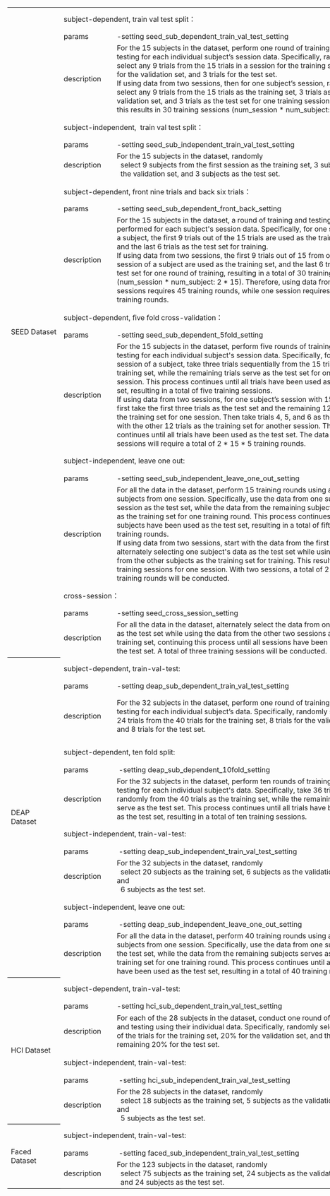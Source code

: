 <div>
<table border="0" cellpadding="0" cellspacing="0" width="818" style="border-collapse:
 collapse;table-layout:fixed;width:614pt">
 <colgroup><col width="109" style="mso-width-source:userset;mso-width-alt:3488;width:82pt">
 <col width="122" style="mso-width-source:userset;mso-width-alt:3904;width:92pt">
 <col width="587" style="mso-width-source:userset;mso-width-alt:18784;width:440pt">
 </colgroup><tbody><tr height="53" style="mso-height-source:userset;height:39.95pt">
  <td rowspan="18" height="1210" class="xl76" width="109" style="border-bottom:.5pt solid black;
  height:908.7pt;width:82pt">SEED Dataset</td>
  <td colspan="2" class="xl79" width="709" style="border-right:.5pt solid black;
  border-left:none;width:532pt;white-space:no-wrap">subject-dependent, train
  val test split<font class="font8">：</font></td>
 </tr>
 <tr height="22" style="height:16.5pt">
  <td height="22" class="xl65" style="height:16.5pt;white-space:no-wrap">params</td>
  <td class="xl66" style="white-space:no-wrap">-setting
  seed_sub_dependent_train_val_test_setting</td>
 </tr>
 <tr height="140" style="height:105.0pt">
  <td height="140" class="xl67" style="height:105.0pt;white-space:no-wrap">description</td>
  <td class="xl68" width="587" style="width:440pt">For the 15 subjects in the
  dataset, perform one round of training and testing for each individual
  subject’s session data. Specifically, randomly select any 9 trials from the
  15 trials in a session for the training set, 3 trials for the validation set,
  and 3 trials for the test set.<br>
    If using data from two sessions, then for one subject’s session, randomly
  select any 9 trials from the 15 trials as the training set, 3 trials as the
  validation set, and 3 trials as the test set for one training session. In
  total, this results in 30 training sessions (num_session * num_subject: 2 *
  15).</td>
 </tr>
 <tr height="53" style="mso-height-source:userset;height:39.95pt">
  <td colspan="2" height="53" class="xl79" style="border-right:.5pt solid black;
  height:39.95pt;border-left:none;white-space:no-wrap">subject-independent,<span style="mso-spacerun:yes">&nbsp; </span>train val test split<font class="font8">：</font></td>
 </tr>
 <tr height="22" style="height:16.5pt">
  <td height="22" class="xl65" style="height:16.5pt;white-space:no-wrap">params</td>
  <td class="xl66" style="white-space:no-wrap">-setting
  seed_sub_independent_train_val_test_setting</td>
 </tr>
 <tr height="40" style="height:30.0pt">
  <td height="40" class="xl67" style="height:30.0pt;white-space:no-wrap">description</td>
  <td class="xl68" width="587" style="width:440pt"><span style="font-variant-ligatures: normal;
  font-variant-caps: normal;orphans: 2;white-space:pre-wrap;widows: 2;
  -webkit-text-stroke-width: 0px;text-decoration-thickness: initial;text-decoration-style: initial;
  text-decoration-color: initial">For the 15 subjects in the dataset, randomly
  select 9 subjects from the first session as the training set, 3 subjects as
  the validation set, and 3 subjects as the test set.</span></td>
 </tr>
 <tr height="53" style="mso-height-source:userset;height:39.95pt">
  <td colspan="2" height="53" class="xl79" style="border-right:.5pt solid black;
  height:39.95pt;border-left:none;white-space:no-wrap">subject-dependent, front
  nine trials and back six trials<font class="font8">：</font></td>
 </tr>
 <tr height="22" style="height:16.5pt">
  <td height="22" class="xl65" style="height:16.5pt;white-space:no-wrap">params</td>
  <td class="xl69" style="white-space:no-wrap">-setting
  seed_sub_dependent_front_back_setting</td>
 </tr>
 <tr height="140" style="height:105.0pt">
  <td height="140" class="xl67" style="height:105.0pt;white-space:no-wrap">description</td>
  <td class="xl68" width="587" style="width:440pt">For the 15 subjects in the
  dataset, a round of training and testing is performed for each subject's
  session data. Specifically, for one session of a subject, the first 9 trials
  out of the 15 trials are used as the training set, and the last 6 trials as the
  test set for training.<br>
    If using data from two sessions, the first 9 trials out of 15 from one
  session of a subject are used as the training set, and the last 6 trials as
  the test set for one round of training, resulting in a total of 30 training
  rounds (num_session * num_subject: 2 * 15). Therefore, using data from three
  sessions requires 45 training rounds, while one session requires 15 training
  rounds.</td>
 </tr>
 <tr height="53" style="mso-height-source:userset;height:39.95pt">
  <td colspan="2" height="53" class="xl79" style="border-right:.5pt solid black;
  height:39.95pt;border-left:none;white-space:no-wrap">subject-dependent, five
  fold cross-validation<font class="font8">：</font></td>
 </tr>
 <tr height="22" style="height:16.5pt">
  <td height="22" class="xl65" style="height:16.5pt;white-space:no-wrap">params</td>
  <td class="xl69" style="white-space:no-wrap">-setting
  seed_sub_dependent_5fold_setting</td>
 </tr>
 <tr height="200" style="height:150.0pt">
  <td height="200" class="xl67" style="height:150.0pt;white-space:no-wrap">description</td>
  <td class="xl68" width="587" style="width:440pt">For the 15 subjects in the
  dataset, perform five rounds of training and testing for each individual
  subject's session data. Specifically, for one session of a subject, take
  three trials sequentially from the 15 trials as the training set, while the
  remaining trials serve as the test set for one training session. This process
  continues until all trials have been used as the test set, resulting in a
  total of five training sessions.<br>
    If using data from two sessions, for one subject’s session with 15 trials,
  first take the first three trials as the test set and the remaining 12 trials
  as the training set for one session. Then take trials 4, 5, and 6 as the test
  set, with the other 12 trials as the training set for another session. This
  continues until all trials have been used as the test set. The data from two
  sessions will require a total of 2 * 15 * 5 training rounds.</td>
 </tr>
 <tr height="53" style="mso-height-source:userset;height:39.95pt">
  <td colspan="2" height="53" class="xl79" style="border-right:.5pt solid black;
  height:39.95pt;border-left:none;white-space:no-wrap">subject-independent,
  leave one out:</td>
 </tr>
 <tr height="22" style="height:16.5pt">
  <td height="22" class="xl65" style="height:16.5pt;white-space:no-wrap">params</td>
  <td class="xl69" style="white-space:no-wrap">-setting
  seed_sub_independent_leave_one_out_setting</td>
 </tr>
 <tr height="180" style="height:135.0pt">
  <td height="180" class="xl67" style="height:135.0pt;white-space:no-wrap">description</td>
  <td class="xl68" width="587" style="width:440pt">For all the data in the dataset,
  perform 15 training rounds using all 15 subjects from one session.
  Specifically, use the data from one subject in a session as the test set,
  while the data from the remaining subjects serves as the training set for one
  training round. This process continues until all subjects have been used as
  the test set, resulting in a total of fifteen training rounds.<br>
    If using data from two sessions, start with the data from the first
  session, alternately selecting one subject's data as the test set while using
  the data from the other subjects as the training set for training. This
  results in 15 training sessions for one session. With two sessions, a total
  of 2 * 15 training rounds will be conducted.</td>
 </tr>
 <tr height="53" style="mso-height-source:userset;height:39.95pt">
  <td colspan="2" height="53" class="xl79" style="border-right:.5pt solid black;
  height:39.95pt;border-left:none;white-space:no-wrap">cross-session<font class="font8">：</font></td>
 </tr>
 <tr height="22" style="height:16.5pt">
  <td height="22" class="xl65" style="height:16.5pt;white-space:no-wrap">params</td>
  <td class="xl69" style="white-space:no-wrap">-setting
  seed_cross_session_setting</td>
 </tr>
 <tr height="60" style="height:45.0pt">
  <td height="60" class="xl70" style="height:45.0pt;white-space:no-wrap">description</td>
  <td class="xl71" width="587" style="width:440pt">For all the data in the dataset,
  alternately select the data from one session as the test set while using the
  data from the other two sessions as the training set, continuing this process
  until all sessions have been used as the test set. A total of three training
  sessions will be conducted.</td>
 </tr>
 <tr height="53" style="mso-height-source:userset;height:39.95pt">
  <td rowspan="12" height="638" class="xl82" style="border-bottom:.5pt solid black;
  height:479.3pt;border-top:none">DEAP Dataset</td>
  <td colspan="2" class="xl79" style="border-right:.5pt solid black;border-left:
  none">subject-dependent, train-val-test:</td>
 </tr>
 <tr height="24" style="height:18.0pt">
  <td height="24" class="xl72" style="height:18.0pt">params</td>
  <td class="xl73">-setting deap_sub_dependent_train_val_test_setting</td>
 </tr>
 <tr height="110" style="height:82.5pt">
  <td height="110" class="xl67" style="height:82.5pt;white-space:no-wrap">description</td>
  <td class="xl74" width="587" style="width:440pt">For the 32 subjects in the
  dataset, perform one round of training and testing for each individual
  subject’s data. Specifically, randomly select any 24 trials from the 40
  trials for the training set, 8 trials for the validation set, and 8 trials
  for the test set.<br>
    </td>
 </tr>
 <tr height="53" style="mso-height-source:userset;height:39.95pt">
  <td colspan="2" height="53" class="xl79" style="border-right:.5pt solid black;
  height:39.95pt;border-left:none">subject-dependent, ten fold split:</td>
 </tr>
 <tr height="24" style="height:18.0pt">
  <td height="24" class="xl72" style="height:18.0pt">params</td>
  <td class="xl75"><span style="mso-spacerun:yes">&nbsp;</span>-setting
  deap_sub_dependent_10fold_setting</td>
 </tr>
 <tr height="100" style="height:75.0pt">
  <td height="100" class="xl67" style="height:75.0pt;white-space:no-wrap">description</td>
  <td class="xl68" width="587" style="width:440pt">For the 32 subjects in the
  dataset, perform ten rounds of training and testing for each individual
  subject's data. Specifically, take 36 trials randomly from the 40 trials as
  the training set, while the remaining trials serve as the test set. This
  process continues until all trials have been used as the test set, resulting
  in a total of ten training sessions.<br>
    </td>
 </tr>
 <tr height="53" style="mso-height-source:userset;height:39.95pt">
  <td colspan="2" height="53" class="xl79" style="border-right:.5pt solid black;
  height:39.95pt;border-left:none">subject-independent, train-val-test:</td>
 </tr>
 <tr height="24" style="height:18.0pt">
  <td height="24" class="xl72" style="height:18.0pt">params</td>
  <td class="xl75"><span style="mso-spacerun:yes">&nbsp;</span>-setting
  deap_sub_independent_train_val_test_setting</td>
 </tr>
 <tr height="40" style="height:30.0pt">
  <td height="40" class="xl67" style="height:30.0pt;white-space:no-wrap">description</td>
  <td class="xl68" width="587" style="width:440pt"><span style="font-variant-ligatures: normal;
  font-variant-caps: normal;orphans: 2;white-space:pre-wrap;widows: 2;
  -webkit-text-stroke-width: 0px;text-decoration-thickness: initial;text-decoration-style: initial;
  text-decoration-color: initial">For the 32 subjects in the dataset, randomly
  select 20 subjects as the training set, 6 subjects as the validation set, and
  6 subjects as the test set.</span></td>
 </tr>
 <tr height="53" style="mso-height-source:userset;height:39.95pt">
  <td colspan="2" height="53" class="xl79" style="border-right:.5pt solid black;
  height:39.95pt;border-left:none">subject-independent, leave one out:</td>
 </tr>
 <tr height="24" style="height:18.0pt">
  <td height="24" class="xl72" style="height:18.0pt">params</td>
  <td class="xl75"><span style="mso-spacerun:yes">&nbsp;</span>-setting
  deap_sub_independent_leave_one_out_setting</td>
 </tr>
 <tr height="80" style="height:60.0pt">
  <td height="80" class="xl67" style="height:60.0pt;white-space:no-wrap">description</td>
  <td class="xl68" width="587" style="width:440pt">For all the data in the dataset,
  perform 40 training rounds using all 40 subjects from one session.
  Specifically, use the data from one subject as the test set, while the data
  from the remaining subjects serves as the training set for one training
  round. This process continues until all subjects have been used as the test
  set, resulting in a total of 40 training rounds.</td>
 </tr>
 <tr height="53" style="mso-height-source:userset;height:39.95pt">
  <td rowspan="6" height="282" class="xl82" style="border-bottom:.5pt solid black;
  height:211.9pt;border-top:none">HCI Dataset</td>
  <td colspan="2" class="xl79" style="border-right:.5pt solid black;border-left:
  none">subject-dependent, train-val-test:</td>
 </tr>
 <tr height="24" style="height:18.0pt">
  <td height="24" class="xl72" style="height:18.0pt">params</td>
  <td class="xl73">-setting hci_sub_dependent_train_val_test_setting</td>
 </tr>
 <tr height="88" style="height:66.0pt">
  <td height="88" class="xl67" style="height:66.0pt;white-space:no-wrap">description</td>
  <td class="xl74" width="587" style="width:440pt">For each of the 28 subjects in
  the dataset, conduct one round of training and testing using their individual
  data. Specifically, randomly select 60% of the trials for the training set,
  20% for the validation set, and the remaining 20% for the test set.</td>
 </tr>
 <tr height="53" style="mso-height-source:userset;height:39.95pt">
  <td colspan="2" height="53" class="xl79" style="border-right:.5pt solid black;
  height:39.95pt;border-left:none">subject-independent, train-val-test:</td>
 </tr>
 <tr height="24" style="height:18.0pt">
  <td height="24" class="xl72" style="height:18.0pt">params</td>
  <td class="xl75"><span style="mso-spacerun:yes">&nbsp;</span>-setting
  hci_sub_independent_train_val_test_setting</td>
 </tr>
 <tr height="40" style="height:30.0pt">
  <td height="40" class="xl67" style="height:30.0pt;white-space:no-wrap">description</td>
  <td class="xl68" width="587" style="width:440pt"><span style="font-variant-ligatures: normal;
  font-variant-caps: normal;orphans: 2;white-space:pre-wrap;widows: 2;
  -webkit-text-stroke-width: 0px;text-decoration-thickness: initial;text-decoration-style: initial;
  text-decoration-color: initial">For the 28 subjects in the dataset, randomly
  select 18 subjects as the training set, 5 subjects as the validation set, and
  5 subjects as the test set.</span></td>
 </tr>
 <tr height="53" style="mso-height-source:userset;height:39.95pt">
  <td rowspan="3" height="117" class="xl82" style="border-bottom:.5pt solid black;
  height:87.95pt;border-top:none">Faced Dataset</td>
  <td colspan="2" class="xl79" style="border-right:.5pt solid black;border-left:
  none">subject-independent, train-val-test:</td>
 </tr>
 <tr height="24" style="height:18.0pt">
  <td height="24" class="xl72" style="height:18.0pt">params</td>
  <td class="xl75"><span style="mso-spacerun:yes">&nbsp;</span>-setting
  faced_sub_independent_train_val_test_setting</td>
 </tr>
 <tr height="40" style="height:30.0pt">
  <td height="40" class="xl67" style="height:30.0pt;white-space:no-wrap">description</td>
  <td class="xl68" width="587" style="width:440pt"><span style="font-variant-ligatures: normal;
  font-variant-caps: normal;orphans: 2;white-space:pre-wrap;widows: 2;
  -webkit-text-stroke-width: 0px;text-decoration-thickness: initial;text-decoration-style: initial;
  text-decoration-color: initial">For the 123 subjects in the dataset, randomly
  select 75 subjects as the training set, 24 subjects as the validation set,
  and 24 subjects as the test set.</span></td>
 </tr>
 <!--[if supportMisalignedColumns]-->
 <tr height="0" style="display:none">
  <td width="109" style="width:82pt"></td>
  <td width="122" style="width:92pt"></td>
  <td width="587" style="width:440pt"></td>
 </tr>
 <!--[endif]-->
</tbody></table>
</div>

